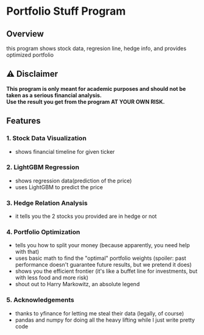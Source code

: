 # Portfolio Stuff Program

## Overview
this program shows stock data, regresion line, hedge info, and provides optimized portfolio

## ⚠️ **Disclaimer**
**This program is only meant for academic purposes and should not be taken as a serious financial analysis.**  
**Use the result you get from the program AT YOUR OWN RISK.**

## Features

### 1. Stock Data Visualization
- shows financial timeline for given ticker

### 2. LightGBM Regression
- shows regression data(prediction of the price)
- uses LightGBM to predict the price

### 3. Hedge Relation Analysis
- it tells you the 2 stocks you provided are in hedge or not

### 4. Portfolio Optimization
- tells you how to split your money (because apparently, you need help with that)
- uses basic math to find the "optimal" portfolio weights (spoiler: past performance doesn't guarantee future results, but we pretend it does)
- shows you the efficient frontier (it's like a buffet line for investments, but with less food and more risk) 
- shout out to Harry Markowitz, an absolute legend

### 5. Acknowledgements
- thanks to yfinance for letting me steal their data (legally, of course)
- pandas and numpy for doing all the heavy lifting while I just write pretty code